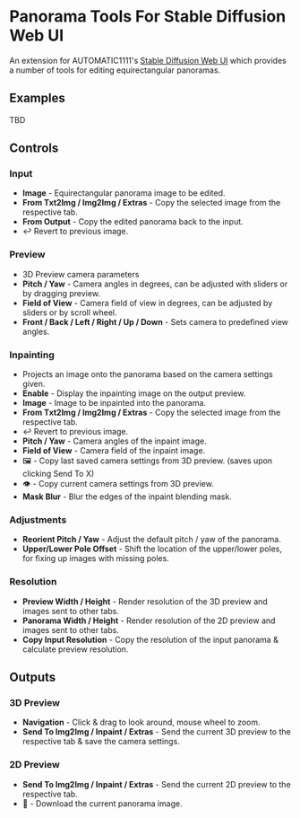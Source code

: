 # Panorama Tools For Stable Diffusion Web UI

An extension for AUTOMATIC1111's [Stable Diffusion Web UI](https://github.com/AUTOMATIC1111/stable-diffusion-webui) which provides a number of tools for editing equirectangular panoramas.

## Examples

TBD

## Controls

### Input
 * **Image** - Equirectangular panorama image to be edited.
 * **From Txt2Img / Img2Img / Extras** - Copy the selected image from the respective tab.
 * **From Output** - Copy the edited panorama back to the input.
 * ↩️ Revert to previous image.


### Preview
 * 3D Preview camera parameters
 * **Pitch / Yaw** - Camera angles in degrees, can be adjusted with sliders or by dragging preview.
 * **Field of View** - Camera field of view in degrees, can be adjusted by sliders or by scroll wheel.
 * **Front / Back / Left / Right / Up / Down** - Sets camera to predefined view angles.

### Inpainting
 * Projects an image onto the panorama based on the camera settings given.
 * **Enable** - Display the inpainting image on the output preview.
 * **Image** - Image to be inpainted into the panorama.
 * **From Txt2Img / Img2Img / Extras** - Copy the selected image from the respective tab.
 * ↩️ Revert to previous image.
 * **Pitch / Yaw** - Camera angles of the inpaint image.
 * **Field of View** - Camera field of the inpaint image.
 * 🖼️ - Copy last saved camera settings from 3D preview. (saves upon clicking Send To X)
 * 👁️ - Copy current camera settings from 3D preview.
 * **Mask Blur** - Blur the edges of the inpaint blending mask.

### Adjustments
 * **Reorient Pitch / Yaw** - Adjust the default pitch / yaw of the panorama.
 * **Upper/Lower Pole Offset** - Shift the location of the upper/lower poles, for fixing up images with missing poles.

### Resolution
 * **Preview Width / Height** - Render resolution of the 3D preview and images sent to other tabs.
 * **Panorama Width / Height** - Render resolution of the 2D preview and images sent to other tabs.
 * **Copy Input Resolution** - Copy the resolution of the input panorama & calculate preview resolution.

## Outputs

### 3D Preview
* **Navigation** - Click & drag to look around, mouse wheel to zoom.
* **Send To Img2Img / Inpaint / Extras** - Send the current 3D preview to the respective tab & save the camera settings.

### 2D Preview
* **Send To Img2Img / Inpaint / Extras** - Send the current 2D preview to the respective tab.
* 💾 - Download the current panorama image.